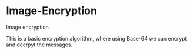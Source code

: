 # Image-Encryption
Image encryption 


This is a basic encryption algorithm, where using Base-64 we can encrypt and decrpyt the messages.
